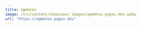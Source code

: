 ```yaml
---
title: agmmtoo
image: /src/content/showcase/_images/agmmtoo.pages.dev.webp
url: "https://agmmtoo.pages.dev"
---
```

